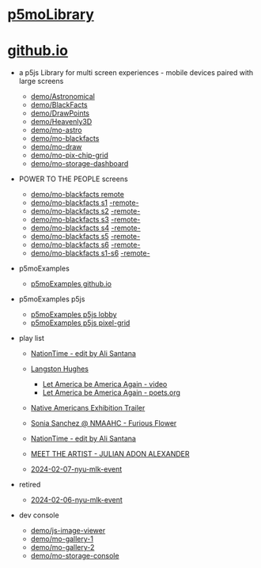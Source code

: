 # [p5moLibrary](https://github.com/molab-itp/p5moLibrary)

# [github.io](https://molab-itp.github.io/p5moLibrary/src?v=25)

- a p5js Library for multi screen experiences - mobile devices paired with large screens

  - [demo/Astronomical](demo/Astronomical?v=25)
  - [demo/BlackFacts](demo/BlackFacts?v=25)
  - [demo/DrawPoints](demo/DrawPoints?v=25)
  - [demo/Heavenly3D](demo/Heavenly3D?v=25)
  - [demo/mo-astro](demo/mo-astro?v=25)
  - [demo/mo-blackfacts](demo/mo-blackfacts?v=25)
  - [demo/mo-draw](demo/mo-draw?v=25)
  - [demo/mo-pix-chip-grid](demo/mo-pix-chip-grid?v=25)
  - [demo/mo-storage-dashboard](demo/mo-storage-dashboard?v=25)

- POWER TO THE PEOPLE screens

  - [demo/mo-blackfacts remote](demo/mo-blackfacts?v=25)
  - [demo/mo-blackfacts s1](demo/mo-blackfacts?v=25&group=s1&qrcode=mo-blackfacts-qrcode-1.png) [-remote-](demo/mo-blackfacts?v=25&group=s1)
  - [demo/mo-blackfacts s2](demo/mo-blackfacts?v=25&group=s2&qrcode=mo-blackfacts-qrcode-2.png) [-remote-](demo/mo-blackfacts?v=25&group=s2)
  - [demo/mo-blackfacts s3](demo/mo-blackfacts?v=25&group=s3&qrcode=mo-blackfacts-qrcode-3.png) [-remote-](demo/mo-blackfacts?v=25&group=s3)
  - [demo/mo-blackfacts s4](demo/mo-blackfacts?v=25&group=s4&qrcode=mo-blackfacts-qrcode-4.png) [-remote-](demo/mo-blackfacts?v=25&group=s4)
  - [demo/mo-blackfacts s5](demo/mo-blackfacts?v=25&group=s5&qrcode=mo-blackfacts-qrcode-5.png) [-remote-](demo/mo-blackfacts?v=25&group=s5)
  - [demo/mo-blackfacts s6](demo/mo-blackfacts?v=25&group=s6&qrcode=mo-blackfacts-qrcode-6.png) [-remote-](demo/mo-blackfacts?v=25&group=s6)
  - [demo/mo-blackfacts s1-s6](demo/mo-blackfacts?v=25&group=s1,s2,s3,s4,s5,s6&qrcode=mo-blackfacts-qrcode-1-6.png) [-remote-](demo/mo-blackfacts?v=25&group=s1,s2,s3,s4,s5,s6)

- p5moExamples

  - [ p5moExamples github.io ](https://molab-itp.github.io/p5moExamples)

- p5moExamples p5js

  - [ p5moExamples p5js lobby ](https://editor.p5js.org/jht9629-nyu/sketches/vP6sWN4Cu)
  - [ p5moExamples p5js pixel-grid ](https://editor.p5js.org/jht9629-nyu/sketches/CntV1JQNp)

- play list

  - [NationTime - edit by Ali Santana](demo/mo-videoplayer?playlist=-UtKxghWlvY&title=NationTime%20-%20ELUCID%20-%20BETAMAX&qrcode=NationTime.png)

  - [Langston Hughes ](demo/BlackFacts?playlist=XzI3huqpCi4)

    - [Let America be America Again - video](demo/mo-blackfacts?playlist=CFNM8GB_Yp0&title=%E2%98%85)
    - [Let America be America Again - poets.org](https://poets.org/poem/let-america-be-america-again)

  - [Native Americans Exhibition Trailer](demo/BlackFacts?playlist=hpjNGTYvpxw)

  - [Sonia Sanchez @ NMAAHC - Furious Flower](demo/mo-blackfacts?playlist=FNLp8e-cfgk&title=Sonia%20Sanchez)

  - [NationTime - edit by Ali Santana](demo/mo-videoplayer?playlist=-UtKxghWlvY&title=NationTime%20-%20ELUCID%20-%20BETAMAX&qrcode=NationTime.png)

  - [MEET THE ARTIST - JULIAN ADON ALEXANDER](demo/mo-blackfacts?playlist=wk0La_2igws&title=MEET%20THE%20ARTIST%20-%20JULIAN%20ADON%20ALEXANDE%20-%20What%20it%20is&qrcode=JULIAN.png)

  - [2024-02-07-nyu-mlk-event](demo/mo-blackfacts?playlist=lG758MniLYg&qrcode=annoucement-01.png&title=2024-02-07-nyu-mlk-event)

- retired

  - [2024-02-06-nyu-mlk-event](demo/mo-blackfacts?playlist=zbRz5xTaLYI&qrcode=annoucement-01.png&title=2024-02-06-nyu-mlk-event)
  <!-- - [Weapons of White Destruction - TJ](demo/mo-blackfacts?playlist=ob8YQPGJiHY&title=Weapons%20of%20White%20Destruction%20-%20TJ&&qrcode=TJ.png) -->

- dev console

  - [demo/js-image-viewer](demo/js-image-viewer?v=25)
  - [demo/mo-gallery-1](demo/mo-gallery-1?v=25)
  - [demo/mo-gallery-2](demo/mo-gallery-2?v=25)
  - [demo/mo-storage-console](demo/mo-storage-console?v=25)

<!--

- retired
  - [demo/mo-astro-host-0](demo/mo-astro-host-0?v=25)
  - [demo/mo-astro-host-1](demo/mo-astro-host-1?v=25)
  - [demo/mo-astro-remote-0](demo/mo-astro-remote-0?v=25)
  - [demo/mo-astro-remote-1](demo/mo-astro-remote-1?v=25)

  - [demo/mo-blackfacts-host](demo/mo-blackfacts-host?v=25)
  - [demo/mo-blackfacts-remote](demo/mo-blackfacts-remote?v=25)

# https://www.youtube.com/watch?v=hpjNGTYvpxw
# The Land Carries Our Ancestors: Contemporary Art by Native Americans Exhibition Trailer

 -->
